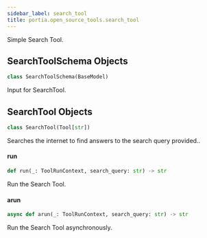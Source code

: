 ```yaml
---
sidebar_label: search_tool
title: portia.open_source_tools.search_tool
---
```


Simple Search Tool.

## SearchToolSchema Objects

```python
class SearchToolSchema(BaseModel)
```

Input for SearchTool.

## SearchTool Objects

```python
class SearchTool(Tool[str])
```

Searches the internet to find answers to the search query provided..

#### run

```python
def run(_: ToolRunContext, search_query: str) -> str
```

Run the Search Tool.

#### arun

```python
async def arun(_: ToolRunContext, search_query: str) -> str
```

Run the Search Tool asynchronously.

